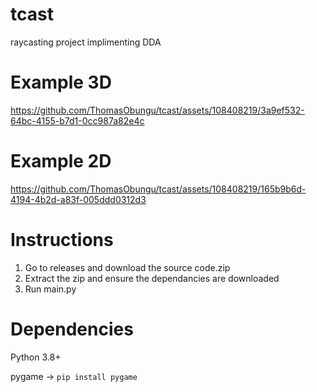 
# tcast
raycasting project implimenting DDA
# Example 3D
https://github.com/ThomasObungu/tcast/assets/108408219/3a9ef532-64bc-4155-b7d1-0cc987a82e4c
# Example 2D
https://github.com/ThomasObungu/tcast/assets/108408219/165b9b6d-4194-4b2d-a83f-005ddd0312d3
# Instructions
1. Go to releases and download the source code.zip
2. Extract the zip and ensure the dependancies are downloaded
3. Run main.py
#
# Dependencies
Python 3.8+

pygame -> ``pip install pygame``
